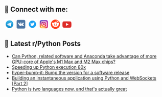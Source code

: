 ## 🔎 Connect with me:
[<img src="https://github.com/bullbesh/bullbesh/blob/main/images/Telegram.png" width="32" height="32" />](https://t.me/bullbesh)
[<img src="https://github.com/bullbesh/bullbesh/blob/main/images/VK.png" width="32" height="32" />](https://vk.com/bullbesh)
[<img src="https://github.com/bullbesh/bullbesh/blob/main/images/Twitter.png" width="32" height="32" />](https://twitter.com/bullbesh1)
[<img src="https://github.com/bullbesh/bullbesh/blob/main/images/Instagram.png" width="32" height="32" />](https://www.instagram.com/bullbesh)
[<img src="https://github.com/bullbesh/bullbesh/blob/main/images/Reddit.png" width="32" height="32" />](https://www.reddit.com/user/bullbesh)
[<img src="https://github.com/bullbesh/bullbesh/blob/main/images/YouTube.png" width="32" height="32" />](https://www.youtube.com/channel/UCtfjRs6uzgq5mfm8S06WTcg)

## 📕 Latest r/Python Posts
<!-- BLOG-POST-LIST:START -->
- [Can Python, related software and Anaconda take advantage of more GPU-core of Apple&#39;s M1 Max and M2 Max chips?](https://www.reddit.com/r/Python/comments/11dfe97/can_python_related_software_and_anaconda_take/)
- [Speeding up Python execution 80x](https://www.reddit.com/r/Python/comments/11detit/speeding_up_python_execution_80x/)
- [hyper-bump-it: Bump the version for a software release](https://www.reddit.com/r/Python/comments/11dd2cr/hyperbumpit_bump_the_version_for_a_software/)
- [Building an instantaneous application using Python and WebSockets [Part 2]](https://www.reddit.com/r/Python/comments/11dd21x/building_an_instantaneous_application_using/)
- [Python is two languages now, and that&#39;s actually great](https://www.reddit.com/r/Python/comments/11dc82i/python_is_two_languages_now_and_thats_actually/)
<!-- BLOG-POST-LIST:END -->
